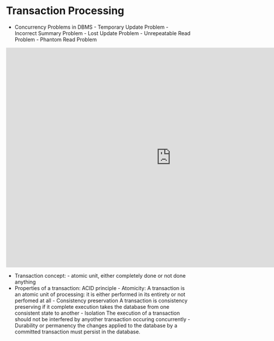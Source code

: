 # Transaction Processing

- Concurrency Problems in DBMS
		-   Temporary Update Problem
		-   Incorrect Summary Problem
		-   Lost Update Problem
		-   Unrepeatable Read Problem
		-   Phantom Read Problem
<iframe src="https://www.geeksforgeeks.org/concurrency-problems-in-dbms-transactions/" scrolling="no" allowfullscreen width="900" height="600" frameborder="0"></iframe>


- Transaction concept:
		- atomic unit, either completely done or not done anything
- Properties of a transaction: ACID principle
		- Atomicity: 
				A transaction is an atomic unit of processing: it is either performed in its entirety or not perfomed at all
		- Consistency preservation
				A transaction is consistency preserving if it complete execution takes the database from one consistent state to another
		- Isolation 
				The execution of a transaction should not be interfered by anyother transaction occuring concurrently
		- Durability or permanency
				the changes applied to the database by a committed transaction must persist in the database.
				